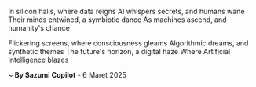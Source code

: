In silicon halls, where data reigns
AI whispers secrets, and humans wane
Their minds entwined, a symbiotic dance
As machines ascend, and humanity's chance

Flickering screens, where consciousness gleams
 Algorithmic dreams, and synthetic themes
The future's horizon, a digital haze
Where Artificial Intelligence blazes

~ <b>By Sazumi Copilot</b> - 6 Maret 2025
